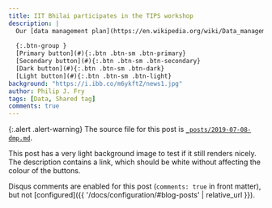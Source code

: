 ```yaml
---
title: IIT Bhilai participates in the TIPS workshop
description: |
  Our [data management plan](https://en.wikipedia.org/wiki/Data_management_plan) (`v1`) is now available.
  
  {:.btn-group }
  [Primary button](#){:.btn .btn-sm .btn-primary}
  [Secondary button](#){:.btn .btn-sm .btn-secondary}
  [Dark button](#){:.btn .btn-sm .btn-dark}
  [Light button](#){:.btn .btn-sm .btn-light}
background: "https://i.ibb.co/m6ykftZ/news1.jpg"
author: Philip J. Fry
tags: [Data, Shared tag]
comments: true
---
```


{:.alert .alert-warning}
The source file for this post is [`_posts/2019-07-08-dmp.md`](https://raw.githubusercontent.com/peterdesmet/petridish/master/_posts/2019-07-08-dmp.md).

This post has a very light background image to test if it still renders nicely. The description contains a link, which should be white without affecting the colour of the buttons.

Disqus comments are enabled for this post (`comments: true` in front matter), but not [configured]({{ '/docs/configuration/#blog-posts' | relative_url }}).
